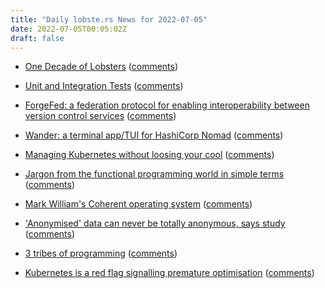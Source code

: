 ```yaml
---
title: "Daily lobste.rs News for 2022-07-05"
date: 2022-07-05T00:05:02Z
draft: false
---
```






- [One Decade of Lobsters]()
  ([comments](https://lobste.rs/s/jclvos/one_decade_lobsters))



- [Unit and Integration Tests](https://matklad.github.io//2022/07/04/unit-and-integration-tests.html)
  ([comments](https://lobste.rs/s/0behmc/unit_integration_tests))



- [ForgeFed: a federation protocol for enabling interoperability between version control services](https://forgefed.org/)
  ([comments](https://lobste.rs/s/2dpmxy/forgefed_federation_protocol_for))



- [Wander: a terminal app/TUI for HashiCorp Nomad](https://github.com/robinovitch61/wander)
  ([comments](https://lobste.rs/s/b67kmz/wander_terminal_app_tui_for_hashicorp))



- [Managing Kubernetes without loosing your cool](https://marcusnoble.co.uk/2022-07-04-managing-kubernetes-without-loosing-your-cool/)
  ([comments](https://lobste.rs/s/7khapa/managing_kubernetes_without_loosing))



- [Jargon from the functional programming world in simple terms](https://github.com/hemanth/functional-programming-jargon)
  ([comments](https://lobste.rs/s/i7ejy1/jargon_from_functional_programming))



- [Mark William's Coherent operating system](https://computeradsfromthepast.substack.com/p/mark-williams-coherent-operating)
  ([comments](https://lobste.rs/s/xyyfru/mark_william_s_coherent_operating_system))



- ['Anonymised' data can never be totally anonymous, says study](https://www.theguardian.com/technology/2019/jul/23/anonymised-data-never-be-anonymous-enough-study-finds)
  ([comments](https://lobste.rs/s/rx1fmc/anonymised_data_can_never_be_totally))



- [3 tribes of programming](https://josephg.com/blog/3-tribes/)
  ([comments](https://lobste.rs/s/3nlegh/3_tribes_programming))



- [Kubernetes is a red flag signalling premature optimisation](https://www.jeremybrown.tech/8-kubernetes-is-a-red-flag-signalling-premature-optimisation/)
  ([comments](https://lobste.rs/s/dgzprp/kubernetes_is_red_flag_signalling))


